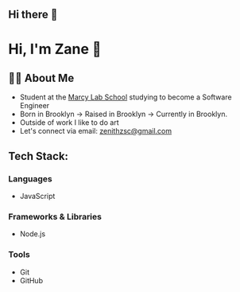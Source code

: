 ## Hi there 👋
# Hi, I'm Zane 👋

## 👨‍🏫 About Me
- Student at the [Marcy Lab School](https://www.marcylabschool.org/) studying to become a Software Engineer
- Born in Brooklyn → Raised in Brooklyn → Currently in Brooklyn.
- Outside of work I like to do art
- Let's connect via email: zenithzsc@gmail.com

## Tech Stack:

### Languages
- JavaScript

### Frameworks & Libraries
- Node.js

### Tools
- Git
- GitHub